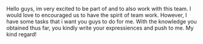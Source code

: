 Hello guys,
im very excited to be part of and to also work with this team.
I would love to encouraged us to have the spirit of team work.
However, I have some tasks that i want you guys to do for me.
With the knowledge you obtained thus far, you kindly write your expressiences and push to me.
My kind regard!
